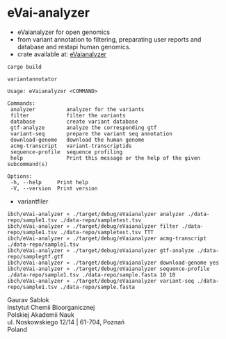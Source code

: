 # eVai-analyzer
 - eVaianalyzer for open genomics
 - from variant annotation to filtering, preparating user reports and database and restapi human genomics.
 - crate available at: [eVaianalyzer](https://crates.io/crates/eVaianalyzer)
 
 ```
 cargo build
 ```

 ```
 variantannotator

 Usage: eVaianalyzer <COMMAND>

 Commands:
  analyzer          analyzer for the variants
  filter            filter the variants
  database          create variant database
  gtf-analyze       analyze the corresponding gtf
  variant-seq       prepare the variant seq annotation
  download-genome   download the human genome
  acmg-transcript   variant-transcriptids
  sequence-profile  sequence profiling
  help              Print this message or the help of the given subcommand(s)

 Options:
  -h, --help     Print help
  -V, --version  Print version

 ```

 - variantfiler 
 
 ```
 ibch/eVai-analyzer » ./target/debug/eVaianalyzer analyzer ./data-repo/sample1.tsv ./data-repo/sampletest.tsv
 ibch/eVai-analyzer » ./target/debug/eVaianalyzer filter ./data-repo/sample1.tsv ./data-repo/sampletest.tsv TTT
 ibch/eVai-analyzer » ./target/debug/eVaianalyzer acmg-transcript ./data-repo/sample1.tsv 
 ibch/eVai-analyzer » ./target/debug/eVaianalyzer gtf-analyze ./data-repo/samplegtf.gtf
 ibch/eVai-analyzer » ./target/debug/eVaianalyzer download-genome yes
 ibch/eVai-analyzer » ./target/debug/eVaianalyzer sequence-profile ./data-repo/sample1.tsv ./data-repo/sample.fasta 10 10
 ibch/eVai-analyzer » ./target/debug/eVaianalyzer variant-seq ./data-repo/sample1.tsv ./data-repo/sample.fasta
 ```

 Gaurav Sablok \
 Instytut Chemii Bioorganicznej \
 Polskiej Akademii Nauk \
 ul. Noskowskiego 12/14 | 61-704, Poznań \
 Poland


